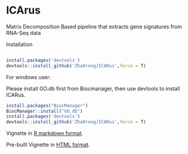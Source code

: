 # ICArus
Matrix Decomposition Based pipeline that extracts gene signatures from RNA-Seq data

Installation 

``` R

install.packages('devtools')
devtools::install_github('Zha0rong/ICARus',force = T)

```

For windows user:

Please install GO.db first from Biocmanager, then use devtools to install ICARus.

``` R
install.packages("BiocManager")
BiocManager::install("GO.db")
install.packages('devtools')
devtools::install_github('Zha0rong/ICARus',force = T)

```

Vignette in [R markdown format](https://github.com/Zha0rong/ICArus/blob/main/vignettes/ICARus.Rmd).

Pre-built Vignette in [HTML format](https://github.com/Zha0rong/ICArus/blob/main/docs/ICARus.html).
